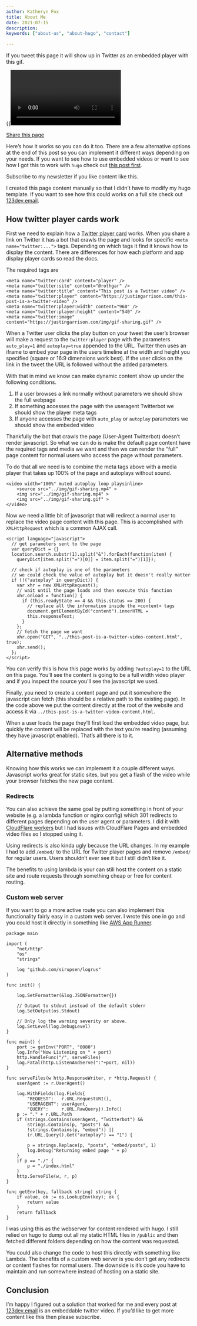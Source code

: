 ```yaml
---
author: Katheryn Fox
title: About Me
date: 2021-07-15
description:
keywords: ["about-us", "about-hugo", "contact"]

---
```


If you tweet this page it will show up in Twitter as an embedded player with this gif.

{{<video>}}

[ Share this page](https://twitter.com/intent/tweet?via=rothgar&url=https://www.justingarrison.com/this-post-is-a-twitter-video.html)

Here’s how it works so you can do it too. There are a few alternative options at the end of this post so you can implement it different ways depending on your needs. If you want to see how to use embedded videos or want to see how I got this to work with `hugo` check out [this post first](https://justingarrison.com/blog/2021-06-04-making-123dev-website/).

Subscribe to my newsletter if you like content like this.

 

I created this page content manually so that I didn't have to modify my hugo template. If you want to see how this could works on a full site check out [123dev.email](https://123dev.email/).

## How twitter player cards work

First we need to explain how a [Twitter player card](https://developer.twitter.com/en/docs/twitter-for-websites/cards/overview/player-card) works. When you share a link on Twitter it has a bot that crawls the page and looks for specific `<meta name="twitter:...">` tags. Depending on which tags it find it knows how to display the content. There are differences for how each platform and app display player cards so read the docs.

The required tags are

```
<meta name="twitter:card" content="player" />
<meta name="twitter:site" content="@rothgar" />
<meta name="twitter:title" content="This post is a Twitter video" />
<meta name="twitter:player" content="https://justingarrison.com/this-post-is-a-twitter-video" />
<meta name="twitter:player:width" content="960" />
<meta name="twitter:player:height" content="540" />
<meta name="twitter:image" content="https://justingarrison.com/img/gif-sharing.gif" />
```

When a Twitter user clicks the play button on your tweet the user’s browser will make a request to the `twitter:player` page with the parameters `auto_play=1` and `autoplay=true` appended to the URL. Twitter then uses an iframe to embed your page in the users timeline at the width and height you specified (square or 16:9 dimensions work best). If the user clicks on the link in the tweet the URL is followed without the added parameters.

With that in mind we know can make dynamic content show up under the following conditions.

1. If a user browses a link normally without parameters we should show the full webpage
2. If something accesses the page with the useragent Twitterbot we should show the player meta tags
3. If anyone accesses the page with `auto_play` or `autoplay` parameters we should show the embeded video

Thankfully the bot that crawls the page (User-Agent Twitterbot) doesn’t render javascript. So what we can do is make the default page content have the required tags and media we want and then we can render the “full” page content for normal users who access the page without parameters.

To do that all we need is to combine the meta tags above with a media player that takes up 100% of the page and autoplays without sound.

```
<video width="100%" muted autoplay loop playsinline>
    <source src="../img/gif-sharing.mp4" >
    <img src="../img/gif-sharing.mp4" >
    <img src="../img/gif-sharing.gif" >
</video>
```

Now we need a little bit of javascript that will redirect a normal user to replace the video page content with this page. This is accomplished with `XMLHttpRequest` which is a common AJAX call.

```
<script language="javascript">
  // get parameters sent to the page
  var queryDict = {}
  location.search.substr(1).split("&").forEach(function(item) {
    queryDict[item.split("=")[0]] = item.split("=")[1]});

  // check if autoplay is one of the parameters
  // we could check the value of autoplay but it doesn't really matter
  if (!("autoplay" in queryDict)) {
    var xhr = new XMLHttpRequest();
    // wait until the page loads and then execute this function
    xhr.onload = function() {
      if (this.readyState == 4 && this.status == 200) {
        // replace all the information inside the <content> tags
        document.getElementById("content").innerHTML =
        this.responseText;
      }
    };
    // fetch the page we want
    xhr.open("GET", "../this-post-is-a-twitter-video-content.html", true);
    xhr.send();
  };
</script>
```

You can verify this is how this page works by adding `?autoplay=1` to the URL on this page. You’ll see the content is going to be a full width video player and if you inspect the source you’ll see the javascript we used.

Finally, you need to create a content page and put it somewhere the javascript can fetch (this should be a relative path to the existing page). In the code above we put the content directly at the root of the website and access it via `../this-post-is-a-twitter-video-content.html`.

When a user loads the page they’ll first load the embedded video page, but quickly the content will be replaced with the text you’re reading (assuming they have javascript enabled). That’s all there is to it.

## Alternative methods

Knowing how this works we can implement it a couple different ways. Javascript works great for static sites, but you get a flash of the video while your browser fetches the new page content.

### Redirects

You can also achieve the same goal by putting something in front of your website (e.g. a lambda function or nginx config) which 301 redirects to different pages depending on the user agent or parameters. I did it with [CloudFlare workers](https://github.com/rothgar/123dev-workers/blob/main/index.js) but I had issues with CloudFlare Pages and embedded video files so I stopped using it.

Using redirects is also kinda ugly because the URL changes. In my example I had to add `/embed/` to the URL for Twitter player pages and remove `/embed/` for regular users. Users shouldn’t ever see it but I still didn’t like it.

The benefits to using lambda is your can still host the content on a static site and route requests through something cheap or free for content routing.

### Custom web server

If you want to go a more active route you can also implement this functionality fairly easy in a custom web server. I wrote this one in go and you could host it directly in something like [AWS App Runner](https://aws.amazon.com/apprunner/).

```
package main

import (
	"net/http"
	"os"
	"strings"

	log "github.com/sirupsen/logrus"
)

func init() {

	log.SetFormatter(&log.JSONFormatter{})

	// Output to stdout instead of the default stderr
	log.SetOutput(os.Stdout)

	// Only log the warning severity or above.
	log.SetLevel(log.DebugLevel)
}

func main() {
	port := getEnv("PORT", "8080")
	log.Info("Now Listening on " + port)
	http.HandleFunc("/", serveFiles)
	log.Fatal(http.ListenAndServe(":"+port, nil))
}

func serveFiles(w http.ResponseWriter, r *http.Request) {
	userAgent := r.UserAgent()

	log.WithFields(log.Fields{
		"REQUEST":   r.URL.RequestURI(),
		"USERAGENT": userAgent,
		"QUERY":     r.URL.RawQuery}).Info()
	p := "." + r.URL.Path
	if (strings.Contains(userAgent, "Twitterbot") &&
		strings.Contains(p, "posts") &&
		!strings.Contains(p, "embed")) ||
		(r.URL.Query().Get("autoplay") == "1") {

		p = strings.Replace(p, "posts", "embed/posts", 1)
		log.Debug("Returning embed page " + p)
	}
	if p == "./" {
		p = "./index.html"
	}
	http.ServeFile(w, r, p)
}

func getEnv(key, fallback string) string {
	if value, ok := os.LookupEnv(key); ok {
		return value
	}
	return fallback
}
```

I was using this as the webserver for content rendered with hugo. I still relied on hugo to dump out all my static HTML files in `/public` and then fetched different folders depending on how the content was requested.

You could also change the code to host this directly with something like Lambda. The benefits of a custom web server is you don’t get any redirects or content flashes for normal users. The downside is it’s code you have to maintain and run somewhere instead of hosting on a static site.

## Conclusion

I’m happy I figured out a solution that worked for me and every post at [123dev.email](https://123dev.email/) is an embeddable twitter video. If you’d like to get more content like this then please subscribe.
